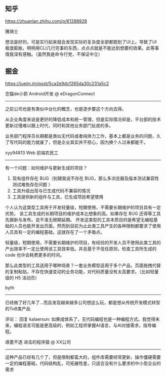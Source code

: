 
## 知乎
https://zhuanlan.zhihu.com/p/61288928


猪骑士

想法是好的，可是实行起来就会发现实际的复杂度全部都跑到了UI上。导致了UI极度膨胀。明明用CLI几行完事的东西，点点点就是不能达到想要的效果。此等事情我深有感触。（虽然我是命令行党，不保证中立）


## 掘金

https://juejin.im/post/5ca2e9dcf265da30c231a5c2


恋猫de小郭 Android开发 @ eDragonConnect

---------

之前公司也是有类似中台化的概念，也是逐步要这个方向去得。

从企业角度来说是更好的降低成本和统一管理，但是实际情况却是，平台部的技术更新过慢难以跟上时代，同时和其他业务部门扯皮的多。

业务部门程序员长期都是类似无代码或者纯体力工作，基本上都是业务的问题，久了写代码的能力就废了，但是企业其实并不担心，因为换个人过来都能干。


xyy94813 Web 前端农民工

---------

有一个问题：如何维护与更新生成的项目？

1. 现有组件存在 BUG（别跟我说不存在 BUG，那么多浏览器及版本测试兼容性测试难免存在问题 ）
2. 工具升级出现与已生成代码不兼容的情况
3. 工具提供新的组件与工具，已生成项目希望使用

个人认为这类型工具用于开发轻量级，短期使用，不需要长期维护的项目具有一定优势。
该工具生成的长期项目的维护成本比想象的高。如果存在 BUG 还得等工具先跟新与发布。说不准无限期延期。
开发这类型的工具本质目的是希望无编程基础的人员也能开发出页面，然而到目前为止此类工具产生的各种限制都要求了使用人员具有一定的编程基础，这就存在了一个矛盾点。

轻量级，短期使用，不需要长期维护的项目，有经验的开发人员不使用此类工具的产出效率不一定比使用该工具效率低。并且基于不信任原则，检查工具所生成的 code 也许会耗费更多的时间。

那么此类型的工具适用于哪种场景？一套业务模型适用于多个产品，页面拖拽代替的复制粘贴，不存在快速变动的业务功能，对代码质量没有太高要求。（比如轻量级的 H5 活动页）

byth

---------

已经做了好几年了...而且发现越来越多公司想这么玩，都是想从传统开发模式转型的ToB类产品

评论： 回复 kalaersun: 如果成体系了，无代码编程也是一种编程方式。我觉得未来，编程语言可能是更高级的，例如工程师掌握AI语言，与AI对接需求，指导编程。

琢墨不透 进击的程序猿 @ XX公司

--------

这种产品已经有几个了，但是限制都蛮大的，组件库需要经常更新，操作僵硬需要一定的编程基础，代码结构乱，可拓展性差，只适合没有什么要求的中小型企业的需求
